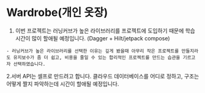 # Wardrobe(개인 옷장)

1. 이번 프로젝트는 러닝커브가 높은 라이브러리를 프로젝트에 도입하기 때문에 학습 시간이 많이 할애될 예정입니다. (Dagger + Hilt/jetpack compose)
```
- 러닝커브가 높은 라이브러리를 선택한 이유는 깊게 봤을때 아무리 작은 프로젝트를 만들지라도 유지보수가 좀 더 쉽고, 비용을 줄일 수 있는 합리적인 프로젝트를 만드는 습관을 기르고자 선택하였습니다.
```
2.서버 API는 셀프로 만드려고 합니다. 클라우드 데이터베이스를 어디로 정하고, 구조는 어떻게 짤지 파악하는데 시간이 할애될 예정입니다.
